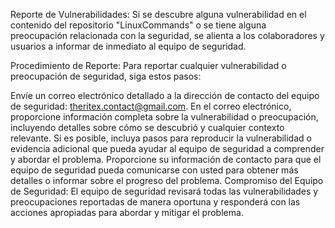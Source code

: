 Reporte de Vulnerabilidades:
Si se descubre alguna vulnerabilidad en el contenido del repositorio "LinuxCommands" o se tiene alguna preocupación relacionada con la seguridad, se alienta a los colaboradores y usuarios a informar de inmediato al equipo de seguridad.

Procedimiento de Reporte:
Para reportar cualquier vulnerabilidad o preocupación de seguridad, siga estos pasos:

Envíe un correo electrónico detallado a la dirección de contacto del equipo de seguridad: theritex.contact@gmail.com.
En el correo electrónico, proporcione información completa sobre la vulnerabilidad o preocupación, incluyendo detalles sobre cómo se descubrió y cualquier contexto relevante.
Si es posible, incluya pasos para reproducir la vulnerabilidad o evidencia adicional que pueda ayudar al equipo de seguridad a comprender y abordar el problema.
Proporcione su información de contacto para que el equipo de seguridad pueda comunicarse con usted para obtener más detalles o informar sobre el progreso del problema.
Compromiso del Equipo de Seguridad:
El equipo de seguridad revisará todas las vulnerabilidades y preocupaciones reportadas de manera oportuna y responderá con las acciones apropiadas para abordar y mitigar el problema.
